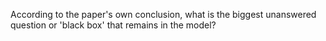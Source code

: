 According to the paper's own conclusion, what is the biggest unanswered question or 'black box' that remains in the model?